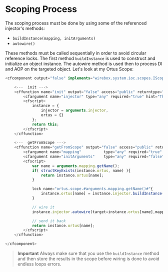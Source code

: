 # Scoping Process

The scoping process must be done by using some of the referenced injector's methods:

* `buildInstance(mapping, initArguments)`
* `autowire()`

These methods must be called sequentially in order to avoid circular reference locks. The first method `buildInstance` is used to construct and initialize an object instance. The autowire method is used then to process DI and AOP on the targeted object. Let's look at my Ortus Scope:

```javascript
<cfcomponent output="false" implements="wirebox.system.ioc.scopes.IScope" hint="I am the Ortus Scope of Scopes">

	<---  init --->
    <cffunction name="init" output="false" access="public" returntype="any" hint="Configure the scope for operation">
    	<cfargument name="injector" type="any" required="true" hint="The linked WireBox injector" colddoc:generic="wirebox.system.ioc.Injector"/>
		<cfscript>
			instance = {
				injector = arguments.injector,
				ortus = {}
			};
			return this;
		</cfscript>
    </cffunction>

	<---  getFromScope --->
    <cffunction name="getFromScope" output="false" access="public" returntype="any" hint="Retrieve an object from scope or create it if not found in scope">
    	<cfargument name="mapping" 			type="any" required="true"  hint="The object mapping" colddoc:generic="wirebox.system.ioc.config.Mapping"/>
		<cfargument name="initArguments" 	type="any" required="false" hint="The constructor structure of arguments to passthrough when initializing the instance" colddoc:generic="struct"/>
		<cfscript>
			var name = arguments.mapping.getName();
			if( structKeyExists(instance.ortus, name) ){
				return instance.ortus[name];
			}

			lock name="ortus.scope.#arguments.mapping.getName()#"{
				instance.ortus[name] = instance.injector.buildInstance( arguments.mapping, arguments.initArguments );
			}

			// wire it
			instance.injector.autowire(target=instance.ortus[name],mapping=arguments.mapping);

			// send it back
			return instance.ortus[name];
		</cfscript>
    </cffunction>

</cfcomponent>
```

> **Important** Always make sure that you use the `buildInstance` method and then store the results in the scope before wiring is done to avoid endless loops errors. 

